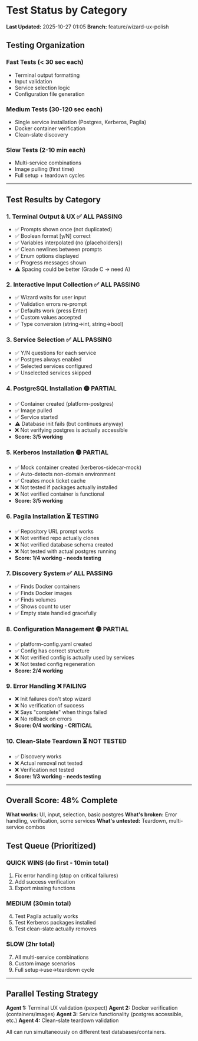 # Test Status by Category

**Last Updated:** 2025-10-27 01:05
**Branch:** feature/wizard-ux-polish

## Testing Organization

### Fast Tests (< 30 sec each)
- Terminal output formatting
- Input validation
- Service selection logic
- Configuration file generation

### Medium Tests (30-120 sec each)
- Single service installation (Postgres, Kerberos, Pagila)
- Docker container verification
- Clean-slate discovery

### Slow Tests (2-10 min each)
- Multi-service combinations
- Image pulling (first time)
- Full setup + teardown cycles

---

## Test Results by Category

### 1. Terminal Output & UX ✅ ALL PASSING
- ✅ Prompts shown once (not duplicated)
- ✅ Boolean format [y/N] correct
- ✅ Variables interpolated (no {placeholders})
- ✅ Clean newlines between prompts
- ✅ Enum options displayed
- ✅ Progress messages shown
- ⚠️ Spacing could be better (Grade C → need A)

### 2. Interactive Input Collection ✅ ALL PASSING
- ✅ Wizard waits for user input
- ✅ Validation errors re-prompt
- ✅ Defaults work (press Enter)
- ✅ Custom values accepted
- ✅ Type conversion (string→int, string→bool)

### 3. Service Selection ✅ ALL PASSING
- ✅ Y/N questions for each service
- ✅ Postgres always enabled
- ✅ Selected services configured
- ✅ Unselected services skipped

### 4. PostgreSQL Installation 🟡 PARTIAL
- ✅ Container created (platform-postgres)
- ✅ Image pulled
- ✅ Service started
- ⚠️ Database init fails (but continues anyway)
- ❌ Not verifying postgres is actually accessible
- **Score: 3/5 working**

### 5. Kerberos Installation 🟡 PARTIAL
- ✅ Mock container created (kerberos-sidecar-mock)
- ✅ Auto-detects non-domain environment
- ✅ Creates mock ticket cache
- ❌ Not tested if packages actually installed
- ❌ Not verified container is functional
- **Score: 3/5 working**

### 6. Pagila Installation ⏳ TESTING
- ✅ Repository URL prompt works
- ❌ Not verified repo actually clones
- ❌ Not verified database schema created
- ❌ Not tested with actual postgres running
- **Score: 1/4 working - needs testing**

### 7. Discovery System ✅ ALL PASSING
- ✅ Finds Docker containers
- ✅ Finds Docker images
- ✅ Finds volumes
- ✅ Shows count to user
- ✅ Empty state handled gracefully

### 8. Configuration Management 🟡 PARTIAL
- ✅ platform-config.yaml created
- ✅ Config has correct structure
- ❌ Not verified config is actually used by services
- ❌ Not tested config regeneration
- **Score: 2/4 working**

### 9. Error Handling ❌ FAILING
- ❌ Init failures don't stop wizard
- ❌ No verification of success
- ❌ Says "complete" when things failed
- ❌ No rollback on errors
- **Score: 0/4 working - CRITICAL**

### 10. Clean-Slate Teardown ⏳ NOT TESTED
- ✅ Discovery works
- ❌ Actual removal not tested
- ❌ Verification not tested
- **Score: 1/3 working - needs testing**

---

## Overall Score: 48% Complete

**What works:** UI, input, selection, basic postgres
**What's broken:** Error handling, verification, some services
**What's untested:** Teardown, multi-service combos

## Test Queue (Prioritized)

### QUICK WINS (do first - 10min total)
1. Fix error handling (stop on critical failures)
2. Add success verification
3. Export missing functions

### MEDIUM (30min total)
4. Test Pagila actually works
5. Test Kerberos packages installed
6. Test clean-slate actually removes

### SLOW (2hr total)
7. All multi-service combinations
8. Custom image scenarios
9. Full setup→use→teardown cycle

---

## Parallel Testing Strategy

**Agent 1:** Terminal UX validation (pexpect)
**Agent 2:** Docker verification (containers/images)
**Agent 3:** Service functionality (postgres accessible, etc.)
**Agent 4:** Clean-slate teardown validation

All can run simultaneously on different test databases/containers.
